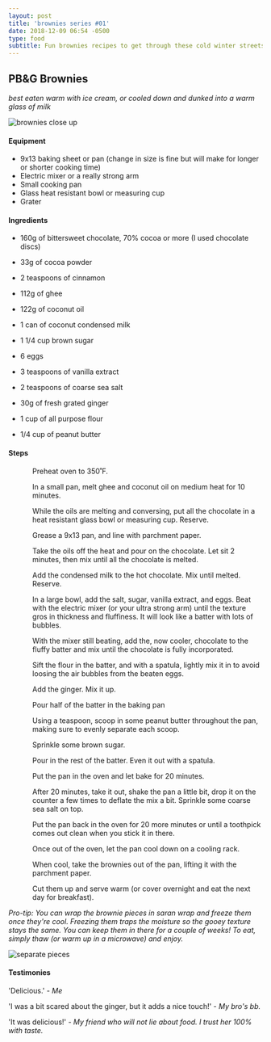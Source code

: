```yaml
---
layout: post
title: 'brownies series #01'
date: 2018-12-09 06:54 -0500
type: food
subtitle: Fun brownies recipes to get through these cold winter streets
---
```


## PB&G Brownies
_best eaten warm with ice cream, or cooled down and dunked into a warm glass of milk_

![brownies close up][2]

#### Equipment

- 9x13 baking sheet or pan (change in size is fine but will make for longer or shorter cooking time)
- Electric mixer or a really strong arm
- Small cooking pan
- Glass heat resistant bowl or measuring cup
- Grater

#### Ingredients

- 160g of bittersweet chocolate, 70% cocoa or more (I used chocolate discs)
- 33g of cocoa powder
- 2 teaspoons of cinnamon

- 112g of ghee
- 122g of coconut oil
- 1 can of coconut condensed milk

- 1 1/4 cup brown sugar
- 6 eggs
- 3 teaspoons of vanilla extract
- 2 teaspoons of coarse sea salt

- 30g of fresh grated ginger
- 1 cup of all purpose flour
- 1/4 cup of peanut butter


#### Steps

<ol>
	<ul> Preheat oven to 350˚F. </ul>
	<ul> In a small pan, melt ghee and coconut oil on medium heat for 10 minutes. </ul>
	<ul> While the oils are melting and conversing, put all the chocolate in a heat resistant glass bowl or measuring cup. Reserve. </ul>
	<ul> Grease a 9x13 pan, and line with parchment paper. </ul>
	<ul> Take the oils off the heat and pour on the chocolate. Let sit 2 minutes, then mix until all the chocolate is melted. </ul>
	<ul> Add the condensed milk to the hot chocolate. Mix until melted. Reserve. </ul>
	<ul> In a large bowl, add the salt, sugar, vanilla extract, and eggs. Beat with the electric mixer (or your ultra strong arm) until the texture gros in thickness and fluffiness. It will look like a batter with lots of bubbles. </ul>
	<ul> With the mixer still beating, add the, now cooler, chocolate to the fluffy batter and mix until the chocolate is fully incorporated.</ul>
	<ul> Sift the flour in the batter, and with a spatula, lightly mix it in to avoid loosing the air bubbles from the beaten eggs. </ul>
	<ul> Add the ginger. Mix it up. </ul>
	<ul> Pour half of the batter in the baking pan</ul>
	<ul> Using a teaspoon, scoop in some peanut butter throughout the pan, making sure to evenly separate each scoop.</ul>
	<ul> Sprinkle some brown sugar. </ul>
	<ul> Pour in the rest of the batter. Even it out with a spatula. </ul>
	<ul> Put the pan in the oven and let bake for 20 minutes. </ul>
	<ul> After 20 minutes, take it out, shake the pan a little bit, drop it on the counter a few times to deflate the mix a bit. Sprinkle some coarse sea salt on top.</ul>
	<ul> Put the pan back in the oven for 20 more minutes or until a toothpick comes out clean when you stick it in there. </ul>
	<ul> Once out of the oven, let the pan cool down on a cooling rack. </ul>
	<ul> When cool, take the brownies out of the pan, lifting it with the parchment paper. </ul>
	<ul> Cut them up and serve warm (or cover overnight and eat the next day for breakfast). </ul>

</ol>

_Pro-tip: You can wrap the brownie pieces in saran wrap and freeze them once they're cool. Freezing them traps the moisture so the gooey texture stays the same. You can keep them in there for a couple of weeks! To eat, simply thaw (or warm up in a microwave) and enjoy._

![separate pieces][4]

#### Testimonies

'Delicious.' - _Me_

'I was a bit scared about the ginger, but it adds a nice touch!' - _My bro's bb._

'It was delicious!' - _My friend who will not lie about food. I trust her 100% with taste._


[1]:https://www.dropbox.com/s/swbspaueaqml2xx/IMG_2355.jpg?raw=1
[2]:https://www.dropbox.com/s/07vs27e7kg35yp0/IMG_2353.jpg?raw=1
[3]:https://www.dropbox.com/s/cqd863v0rswmjuu/IMG_9932.jpg?raw=1
[4]:https://www.dropbox.com/s/tap853tyuoetlqy/IMG_2352.jpg?raw=1
[5]:https://cmeimg-a.akamaihd.net/640/clsd/getty/cache.gettyimages.com/67e4af273899466fa5f8eaa99fd0afa7.jpg